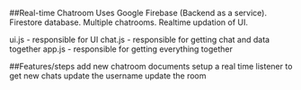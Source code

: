 ##Real-time Chatroom
Uses Google Firebase (Backend as a service). Firestore database.
Multiple chatrooms. Realtime updation of UI.

ui.js - responsible for UI
chat.js - responsible for getting chat and data together
app.js - responsible for getting everything together

##Features/steps
add new chatroom documents
setup a real time listener to get new chats
update the username
update the room